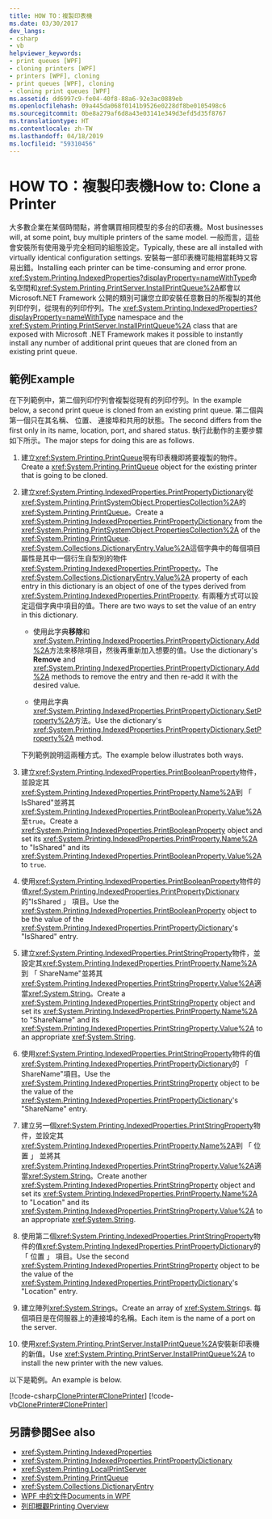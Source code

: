 ```yaml
---
title: HOW TO：複製印表機
ms.date: 03/30/2017
dev_langs:
- csharp
- vb
helpviewer_keywords:
- print queues [WPF]
- cloning printers [WPF]
- printers [WPF], cloning
- print queues [WPF], cloning
- cloning print queues [WPF]
ms.assetid: dd6997c9-fe04-40f8-88a6-92e3ac0889eb
ms.openlocfilehash: 09a445da068f0141b9526e0228df8be0105498c6
ms.sourcegitcommit: 0be8a279af6d8a43e03141e349d3efd5d35f8767
ms.translationtype: HT
ms.contentlocale: zh-TW
ms.lasthandoff: 04/18/2019
ms.locfileid: "59310456"
---
```

# <a name="how-to-clone-a-printer"></a><span data-ttu-id="f9d94-102">HOW TO：複製印表機</span><span class="sxs-lookup"><span data-stu-id="f9d94-102">How to: Clone a Printer</span></span>
<span data-ttu-id="f9d94-103">大多數企業在某個時間點，將會購買相同模型的多台的印表機。</span><span class="sxs-lookup"><span data-stu-id="f9d94-103">Most businesses will, at some point, buy multiple printers of the same model.</span></span> <span data-ttu-id="f9d94-104">一般而言，這些會安裝所有使用幾乎完全相同的組態設定。</span><span class="sxs-lookup"><span data-stu-id="f9d94-104">Typically, these are all installed with virtually identical configuration settings.</span></span> <span data-ttu-id="f9d94-105">安裝每一部印表機可能相當耗時又容易出錯。</span><span class="sxs-lookup"><span data-stu-id="f9d94-105">Installing each printer can be time-consuming and error prone.</span></span> <span data-ttu-id="f9d94-106"><xref:System.Printing.IndexedProperties?displayProperty=nameWithType>命名空間和<xref:System.Printing.PrintServer.InstallPrintQueue%2A>都會以 Microsoft.NET Framework 公開的類別可讓您立即安裝任意數目的所複製的其他列印佇列，從現有的列印佇列。</span><span class="sxs-lookup"><span data-stu-id="f9d94-106">The <xref:System.Printing.IndexedProperties?displayProperty=nameWithType> namespace and the <xref:System.Printing.PrintServer.InstallPrintQueue%2A> class that are exposed with Microsoft .NET Framework makes it possible to instantly install any number of additional print queues that are cloned from an existing print queue.</span></span>  
  
## <a name="example"></a><span data-ttu-id="f9d94-107">範例</span><span class="sxs-lookup"><span data-stu-id="f9d94-107">Example</span></span>  
 <span data-ttu-id="f9d94-108">在下列範例中，第二個列印佇列會複製從現有的列印佇列。</span><span class="sxs-lookup"><span data-stu-id="f9d94-108">In the example below, a second print queue is cloned from an existing print queue.</span></span> <span data-ttu-id="f9d94-109">第二個與第一個只在其名稱、 位置、 連接埠和共用的狀態。</span><span class="sxs-lookup"><span data-stu-id="f9d94-109">The second differs from the first only in its name, location, port, and shared status.</span></span> <span data-ttu-id="f9d94-110">執行此動作的主要步驟如下所示。</span><span class="sxs-lookup"><span data-stu-id="f9d94-110">The major steps for doing this are as follows.</span></span>  
  
1. <span data-ttu-id="f9d94-111">建立<xref:System.Printing.PrintQueue>現有印表機即將要複製的物件。</span><span class="sxs-lookup"><span data-stu-id="f9d94-111">Create a <xref:System.Printing.PrintQueue> object for the existing printer that is going to be cloned.</span></span>  
  
2. <span data-ttu-id="f9d94-112">建立<xref:System.Printing.IndexedProperties.PrintPropertyDictionary>從<xref:System.Printing.PrintSystemObject.PropertiesCollection%2A>的<xref:System.Printing.PrintQueue>。</span><span class="sxs-lookup"><span data-stu-id="f9d94-112">Create a <xref:System.Printing.IndexedProperties.PrintPropertyDictionary> from the <xref:System.Printing.PrintSystemObject.PropertiesCollection%2A> of the <xref:System.Printing.PrintQueue>.</span></span> <span data-ttu-id="f9d94-113"><xref:System.Collections.DictionaryEntry.Value%2A>這個字典中的每個項目屬性是其中一個衍生自型別的物件<xref:System.Printing.IndexedProperties.PrintProperty>。</span><span class="sxs-lookup"><span data-stu-id="f9d94-113">The <xref:System.Collections.DictionaryEntry.Value%2A> property of each entry in this dictionary is an object of one of the types derived from <xref:System.Printing.IndexedProperties.PrintProperty>.</span></span> <span data-ttu-id="f9d94-114">有兩種方式可以設定這個字典中項目的值。</span><span class="sxs-lookup"><span data-stu-id="f9d94-114">There are two ways to set the value of an entry in this dictionary.</span></span>  
  
    -   <span data-ttu-id="f9d94-115">使用此字典**移除**和<xref:System.Printing.IndexedProperties.PrintPropertyDictionary.Add%2A>方法來移除項目，然後再重新加入想要的值。</span><span class="sxs-lookup"><span data-stu-id="f9d94-115">Use the dictionary's **Remove** and <xref:System.Printing.IndexedProperties.PrintPropertyDictionary.Add%2A> methods to remove the entry and then re-add it with the desired value.</span></span>  
  
    -   <span data-ttu-id="f9d94-116">使用此字典<xref:System.Printing.IndexedProperties.PrintPropertyDictionary.SetProperty%2A>方法。</span><span class="sxs-lookup"><span data-stu-id="f9d94-116">Use the dictionary's <xref:System.Printing.IndexedProperties.PrintPropertyDictionary.SetProperty%2A> method.</span></span>  
  
     <span data-ttu-id="f9d94-117">下列範例說明這兩種方式。</span><span class="sxs-lookup"><span data-stu-id="f9d94-117">The example below illustrates both ways.</span></span>  
  
3. <span data-ttu-id="f9d94-118">建立<xref:System.Printing.IndexedProperties.PrintBooleanProperty>物件，並設定其<xref:System.Printing.IndexedProperties.PrintProperty.Name%2A>到 「 IsShared"並將其<xref:System.Printing.IndexedProperties.PrintBooleanProperty.Value%2A>至`true`。</span><span class="sxs-lookup"><span data-stu-id="f9d94-118">Create a <xref:System.Printing.IndexedProperties.PrintBooleanProperty> object and set its <xref:System.Printing.IndexedProperties.PrintProperty.Name%2A> to "IsShared" and its <xref:System.Printing.IndexedProperties.PrintBooleanProperty.Value%2A> to `true`.</span></span>  
  
4. <span data-ttu-id="f9d94-119">使用<xref:System.Printing.IndexedProperties.PrintBooleanProperty>物件的值<xref:System.Printing.IndexedProperties.PrintPropertyDictionary>的"IsShared 」 項目。</span><span class="sxs-lookup"><span data-stu-id="f9d94-119">Use the <xref:System.Printing.IndexedProperties.PrintBooleanProperty> object to be the value of the <xref:System.Printing.IndexedProperties.PrintPropertyDictionary>'s "IsShared" entry.</span></span>  
  
5. <span data-ttu-id="f9d94-120">建立<xref:System.Printing.IndexedProperties.PrintStringProperty>物件，並設定其<xref:System.Printing.IndexedProperties.PrintProperty.Name%2A>到 「 ShareName"並將其<xref:System.Printing.IndexedProperties.PrintStringProperty.Value%2A>適當<xref:System.String>。</span><span class="sxs-lookup"><span data-stu-id="f9d94-120">Create a <xref:System.Printing.IndexedProperties.PrintStringProperty> object and set its <xref:System.Printing.IndexedProperties.PrintProperty.Name%2A> to "ShareName" and its <xref:System.Printing.IndexedProperties.PrintStringProperty.Value%2A> to an appropriate <xref:System.String>.</span></span>  
  
6. <span data-ttu-id="f9d94-121">使用<xref:System.Printing.IndexedProperties.PrintStringProperty>物件的值<xref:System.Printing.IndexedProperties.PrintPropertyDictionary>的 「 ShareName"項目。</span><span class="sxs-lookup"><span data-stu-id="f9d94-121">Use the <xref:System.Printing.IndexedProperties.PrintStringProperty> object to be the value of the <xref:System.Printing.IndexedProperties.PrintPropertyDictionary>'s "ShareName" entry.</span></span>  
  
7. <span data-ttu-id="f9d94-122">建立另一個<xref:System.Printing.IndexedProperties.PrintStringProperty>物件，並設定其<xref:System.Printing.IndexedProperties.PrintProperty.Name%2A>到 「 位置 」 並將其<xref:System.Printing.IndexedProperties.PrintStringProperty.Value%2A>適當<xref:System.String>。</span><span class="sxs-lookup"><span data-stu-id="f9d94-122">Create another <xref:System.Printing.IndexedProperties.PrintStringProperty> object and set its <xref:System.Printing.IndexedProperties.PrintProperty.Name%2A> to "Location" and its <xref:System.Printing.IndexedProperties.PrintStringProperty.Value%2A> to an appropriate <xref:System.String>.</span></span>  
  
8. <span data-ttu-id="f9d94-123">使用第二個<xref:System.Printing.IndexedProperties.PrintStringProperty>物件的值<xref:System.Printing.IndexedProperties.PrintPropertyDictionary>的 「 位置 」 項目。</span><span class="sxs-lookup"><span data-stu-id="f9d94-123">Use the second <xref:System.Printing.IndexedProperties.PrintStringProperty> object to be the value of the <xref:System.Printing.IndexedProperties.PrintPropertyDictionary>'s "Location" entry.</span></span>  
  
9. <span data-ttu-id="f9d94-124">建立陣列<xref:System.String>s。</span><span class="sxs-lookup"><span data-stu-id="f9d94-124">Create an array of <xref:System.String>s.</span></span> <span data-ttu-id="f9d94-125">每個項目是在伺服器上的連接埠的名稱。</span><span class="sxs-lookup"><span data-stu-id="f9d94-125">Each item is the name of a port on the server.</span></span>  
  
10. <span data-ttu-id="f9d94-126">使用<xref:System.Printing.PrintServer.InstallPrintQueue%2A>安裝新印表機的新值。</span><span class="sxs-lookup"><span data-stu-id="f9d94-126">Use <xref:System.Printing.PrintServer.InstallPrintQueue%2A> to install the new printer with the new values.</span></span>  
  
 <span data-ttu-id="f9d94-127">以下是範例。</span><span class="sxs-lookup"><span data-stu-id="f9d94-127">An example is below.</span></span>  
  
 [!code-csharp[ClonePrinter#ClonePrinter](~/samples/snippets/csharp/VS_Snippets_Wpf/ClonePrinter/CSharp/Program.cs#cloneprinter)]
 [!code-vb[ClonePrinter#ClonePrinter](~/samples/snippets/visualbasic/VS_Snippets_Wpf/ClonePrinter/visualbasic/program.vb#cloneprinter)]  
  
## <a name="see-also"></a><span data-ttu-id="f9d94-128">另請參閱</span><span class="sxs-lookup"><span data-stu-id="f9d94-128">See also</span></span>

- <xref:System.Printing.IndexedProperties>
- <xref:System.Printing.IndexedProperties.PrintPropertyDictionary>
- <xref:System.Printing.LocalPrintServer>
- <xref:System.Printing.PrintQueue>
- <xref:System.Collections.DictionaryEntry>
- [<span data-ttu-id="f9d94-129">WPF 中的文件</span><span class="sxs-lookup"><span data-stu-id="f9d94-129">Documents in WPF</span></span>](documents-in-wpf.md)
- [<span data-ttu-id="f9d94-130">列印概觀</span><span class="sxs-lookup"><span data-stu-id="f9d94-130">Printing Overview</span></span>](printing-overview.md)
